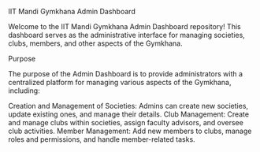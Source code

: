 IIT Mandi Gymkhana Admin Dashboard

Welcome to the IIT Mandi Gymkhana Admin Dashboard repository! This dashboard serves as the administrative interface for managing societies, clubs, members, and other aspects of the Gymkhana.

Purpose

The purpose of the Admin Dashboard is to provide administrators with a centralized platform for managing various aspects of the Gymkhana, including:

Creation and Management of Societies: Admins can create new societies, update existing ones, and manage their details.
Club Management: Create and manage clubs within societies, assign faculty advisors, and oversee club activities.
Member Management: Add new members to clubs, manage roles and permissions, and handle member-related tasks.
